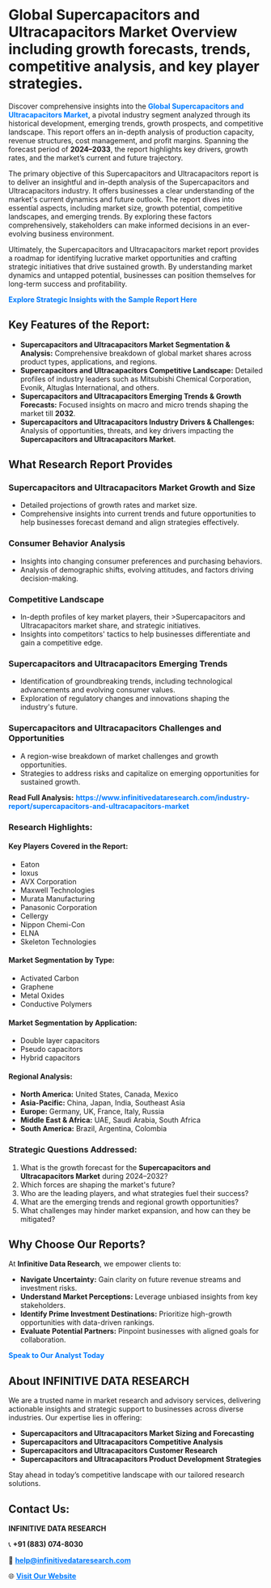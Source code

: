 <h1>Global Supercapacitors and Ultracapacitors Market Overview including growth forecasts, trends, competitive analysis, and key player strategies.</h1>
<p>
Discover comprehensive insights into the 
<a href="https://www.infinitivedataresearch.com/industry-report/supercapacitors-and-ultracapacitors-market" rel="dofollow" style="color: #007BFF; text-decoration: none;"><strong>Global Supercapacitors and Ultracapacitors Market</strong></a>, a pivotal industry segment analyzed through its historical development, emerging trends, growth prospects, and competitive landscape. This report offers an in-depth analysis of production capacity, revenue structures, cost management, and profit margins. Spanning the forecast period of <strong>2024–2033</strong>, the report highlights key drivers, growth rates, and the market’s current and future trajectory.
</p>
<p>
The primary objective of this Supercapacitors and Ultracapacitors report is to deliver an insightful and in-depth analysis of the Supercapacitors and Ultracapacitors industry. It offers businesses a clear understanding of the market's current dynamics and future outlook. The report dives into essential aspects, including market size, growth potential, competitive landscapes, and emerging trends. By exploring these factors comprehensively, stakeholders can make informed decisions in an ever-evolving business environment.
</p>
<p>
Ultimately, the Supercapacitors and Ultracapacitors market report provides a roadmap for identifying lucrative market opportunities and crafting strategic initiatives that drive sustained growth. By understanding market dynamics and untapped potential, businesses can position themselves for long-term success and profitability.
</p>
<p>
<a href="https://www.infinitivedataresearch.com/request-sample/reportId=106480" style="color: #007BFF; text-decoration: none;"><strong>Explore Strategic Insights with the Sample Report Here</strong></a>
</p>

<h2>Key Features of the Report:</h2>
<ul>
<li><strong>Supercapacitors and Ultracapacitors Market Segmentation & Analysis:</strong> Comprehensive breakdown of global market shares across product types, applications, and regions.</li>
<li><strong>Supercapacitors and Ultracapacitors Competitive Landscape:</strong> Detailed profiles of industry leaders such as Mitsubishi Chemical Corporation, Evonik, Altuglas International, and others.</li>
<li><strong>Supercapacitors and Ultracapacitors Emerging Trends & Growth Forecasts:</strong> Focused insights on macro and micro trends shaping the market till <strong>2032</strong>.</li>
<li><strong>Supercapacitors and Ultracapacitors Industry Drivers & Challenges:</strong> Analysis of opportunities, threats, and key drivers impacting the <strong>Supercapacitors and Ultracapacitors Market</strong>.</li>
</ul>

<h2>What Research Report Provides</h2>
<h3>Supercapacitors and Ultracapacitors Market Growth and Size</h3>
<ul>
<li>Detailed projections of growth rates and market size.</li>
<li>Comprehensive insights into current trends and future opportunities to help businesses forecast demand and align strategies effectively.</li>
</ul>

<h3>Consumer Behavior Analysis</h3>
<ul>
<li>Insights into changing consumer preferences and purchasing behaviors.</li>
<li>Analysis of demographic shifts, evolving attitudes, and factors driving decision-making.</li>
</ul>

<h3>Competitive Landscape</h3>
<ul>
<li>In-depth profiles of key market players, their >Supercapacitors and Ultracapacitors market share, and strategic initiatives.</li>
<li>Insights into competitors' tactics to help businesses differentiate and gain a competitive edge.</li>
</ul>

<h3>Supercapacitors and Ultracapacitors Emerging Trends</h3>
<ul>
<li>Identification of groundbreaking trends, including technological advancements and evolving consumer values.</li>
<li>Exploration of regulatory changes and innovations shaping the industry's future.</li>
</ul>

<h3>Supercapacitors and Ultracapacitors Challenges and Opportunities</h3>
<ul>
<li>A region-wise breakdown of market challenges and growth opportunities.</li>
<li>Strategies to address risks and capitalize on emerging opportunities for sustained growth.</li>
</ul>
<p><strong>Read Full Analysis:</strong> <a href="https://www.infinitivedataresearch.com/industry-report/supercapacitors-and-ultracapacitors-market" rel="dofollow" style="color: #007BFF; text-decoration: none;"><strong>https://www.infinitivedataresearch.com/industry-report/supercapacitors-and-ultracapacitors-market</strong></a></p>
<h3>Research Highlights:</h3>
<h4>Key Players Covered in the Report:</h4>
<ul><li>Eaton</li><li>Ioxus</li><li>AVX Corporation</li><li>Maxwell Technologies</li><li>Murata Manufacturing</li><li>Panasonic Corporation</li><li>Cellergy</li><li>Nippon Chemi-Con</li><li>ELNA</li><li>Skeleton Technologies</li></ul>
<h4>Market Segmentation by Type:</h4>
<ul><li>Activated Carbon</li><li>Graphene</li><li>Metal Oxides</li><li>Conductive Polymers</li></ul>
<h4>Market Segmentation by Application:</h4>
<ul><li>Double layer capacitors</li><li>Pseudo capacitors</li><li>Hybrid capacitors</li></ul>

<h4>Regional Analysis:</h4>
<ul>
<li><strong>North America:</strong> United States, Canada, Mexico</li>
<li><strong>Asia-Pacific:</strong> China, Japan, India, Southeast Asia</li>
<li><strong>Europe:</strong> Germany, UK, France, Italy, Russia</li>
<li><strong>Middle East & Africa:</strong> UAE, Saudi Arabia, South Africa</li>
<li><strong>South America:</strong> Brazil, Argentina, Colombia</li>
</ul>

<h3>Strategic Questions Addressed:</h3>
<ol>
<li>What is the growth forecast for the <strong>Supercapacitors and Ultracapacitors Market</strong> during 2024–2032?</li>
<li>Which forces are shaping the market's future?</li>
<li>Who are the leading players, and what strategies fuel their success?</li>
<li>What are the emerging trends and regional growth opportunities?</li>
<li>What challenges may hinder market expansion, and how can they be mitigated?</li>
</ol>

<h2>Why Choose Our Reports?</h2>
<p>At <strong>Infinitive Data Research</strong>, we empower clients to:</p>
<ul>
<li><strong>Navigate Uncertainty:</strong> Gain clarity on future revenue streams and investment risks.</li>
<li><strong>Understand Market Perceptions:</strong> Leverage unbiased insights from key stakeholders.</li>
<li><strong>Identify Prime Investment Destinations:</strong> Prioritize high-growth opportunities with data-driven rankings.</li>
<li><strong>Evaluate Potential Partners:</strong> Pinpoint businesses with aligned goals for collaboration.</li>
</ul>
<p><a href="https://www.infinitivedataresearch.com/industry-report/supercapacitors-and-ultracapacitors-market" rel="dofollow" style="color: #007BFF; text-decoration: none;"><strong>Speak to Our Analyst Today</strong></a></p>

<h2>About INFINITIVE DATA RESEARCH</h2>
<p>We are a trusted name in market research and advisory services, delivering actionable insights and strategic support to businesses across diverse industries. Our expertise lies in offering:</p>
<ul>
<li><strong>Supercapacitors and Ultracapacitors Market Sizing and Forecasting</strong></li>
<li><strong>Supercapacitors and Ultracapacitors Competitive Analysis</strong></li>
<li><strong>Supercapacitors and Ultracapacitors Customer Research</strong></li>
<li><strong>Supercapacitors and Ultracapacitors Product Development Strategies</strong></li>
</ul>
<p>Stay ahead in today’s competitive landscape with our tailored research solutions.</p>

<h2>Contact Us:</h2>
<p><strong>INFINITIVE DATA RESEARCH</strong></p>
<p>📞 <strong>+91 (883) 074-8030</strong></p>
<p>📧 <strong><a href="mailto:help@infinitivedataresearch.com" style="color: #007BFF;">help@infinitivedataresearch.com</a></strong></p>
<p>🌐 <strong><a href="https://www.infinitivedataresearch.com" rel="dofollow" style="color: #007BFF;">Visit Our Website</a></strong></p>